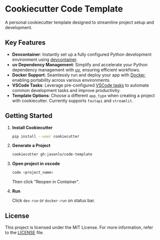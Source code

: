 # Cookiecutter Code Template

A personal cookiecutter template designed to streamline project setup and development.

## Key Features

- **Devcontainer**: Instantly set up a fully configured Python development environment using [devcontainer](https://code.visualstudio.com/docs/devcontainers/containers).
- **uv Dependency Management**: Simplify and accelerate your Python dependency management with [uv](https://docs.astral.sh/uv/), ensuring efficient workflows.
- **Docker Support**: Seamlessly run and deploy your app with [Docker](https://docs.docker.com/), enabling portability across various environments.
- **VSCode Tasks**: Leverage pre-configured [VSCode tasks](https://code.visualstudio.com/docs/editor/tasks) to automate common development tasks and improve productivity.
- **Template Options**: Choose a different `app_type` when creating a project with cookiecutter. Currently supports `fastapi` and `streamlit`.

## Getting Started

1. **Install Cookiecutter**
    ```bash
    pip install --user cookiecutter
    ```
2. **Generate a Project**
    ```bash
    cookiecutter gh:jasonlo/code-template
    ```
3. **Open project in vscode**
    ```bash
    code <project_name>
    ```
    Then click "Reopen in Container".
4. **Run**

    Click `dev-run` or `docker-run` on status bar.

## License

This project is licensed under the MIT License. For more information, refer to the [LICENSE](LICENSE) file.
